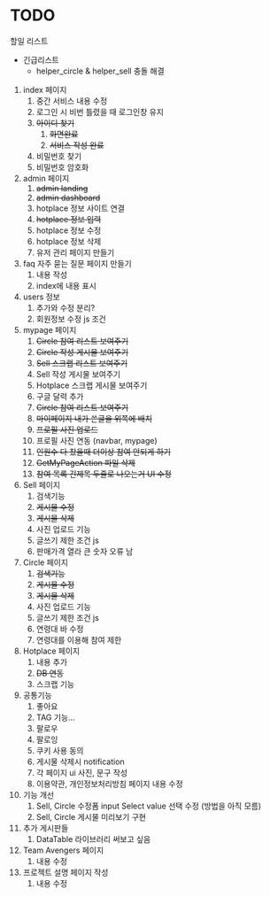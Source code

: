# TODO

할일 리스트

- 긴급리스트
  - helper_circle & helper_sell 충돌 해결

1. index 페이지
   1. 중간 서비스 내용 수정
   2. 로그인 시 비번 틀렸을 때 로그인창 유지
   3. ~~아이디 찾기~~
      1. ~~화면완료~~
      2. ~~서비스 작성 완료~~
   4. 비밀번호 찾기
   5. 비밀번호 암호화
2. admin 페이지
   1. ~~admin landing~~
   2. ~~admin dashboard~~
   3. hotplace 정보 사이트 연결
   4. ~~hotplace 정보 입력~~
   5. hotplace 정보 수정
   6. hotplace 정보 삭제
   7. 유저 관리 페이지 만들기
3. faq 자주 묻는 질문 페이지 만들기
   1. 내용 작성
   2. index에 내용 표시
4. users 정보
   1. 추가와 수정 분리?
   2. 회원정보 수정 js 조건
5. mypage 페이지
   1. ~~Circle 참여 리스트 보여주기~~
   2. ~~Circle 작성 게시물 보여주기~~
   3. ~~Sell 스크랩 리스트 보여주기~~
   4. Sell 작성 게시물 보여주기
   5. Hotplace 스크랩 게시물 보여주기
   6. 구글 달력 추가
   7. ~~Circle 참여 리스트 보여주기~~
   8. ~~마이페이지 내가 쓴글을 위쪽에 배치~~
   9. ~~프로필 사진 업로드~~
   10. 프로필 사진 연동 (navbar, mypage)
   11. ~~인원수 다 찼을때 더이상 참여 안되게 하기~~
   12. ~~GetMyPageAction 파일 삭제~~
   13. ~~참여 목록 긴제목 두줄로 나오는거 UI 수정~~
6. Sell 페이지
   1. 검색기능
   2. ~~게시물 수정~~
   3. ~~게시물 삭제~~
   4. 사진 업로드 기능
   5. 글쓰기 제한 조건 js
   6. 판매가격 열라 큰 숫자 오류 남
7. Circle 페이지
   1. ~~검색기능~~
   2. ~~게시물 수정~~
   3. ~~게시물 삭제~~
   4. 사진 업로드 기능
   5. 글쓰기 제한 조건 js
   6. 연령대 바 수정
   7. 연령대를 이용해 참여 제한
8. Hotplace 페이지
   1. 내용 추가
   2. ~~DB 연동~~
   3. 스크랩 기능
9. 공통기능
   1. 좋아요
   2. TAG 기능...
   3. 팔로우
   4. 팔로잉
   5. 쿠키 사용 동의
   6. 게시물 삭제시 notification
   7. 각 페이지 ui 사진, 문구 작성
   8. 이용약관, 개인정보처리방침 페이지 내용 수정
10. 기능 개선
    1. Sell, Circle 수정폼 input Select value 선택 수정 (방법을 아직 모름)
    2. Sell, Circle 게시물 미리보기 구현
11. 추가 게시판들
    1. DataTable 라이브러리 써보고 싶음
12. Team Avengers 페이지
    1. 내용 수정
13. 프로젝트 설명 페이지 작성
    1. 내용 수정
